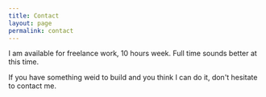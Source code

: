 ```yaml
---
title: Contact
layout: page
permalink: contact
---
```


I am available for freelance work, 10 hours week. Full time sounds better at this time. 

If you have something weid to build and you think I can do it, don't hesitate to contact me.

<script type="text/javascript" src="http://form.jotform.co/jsform/41870198045862"></script>